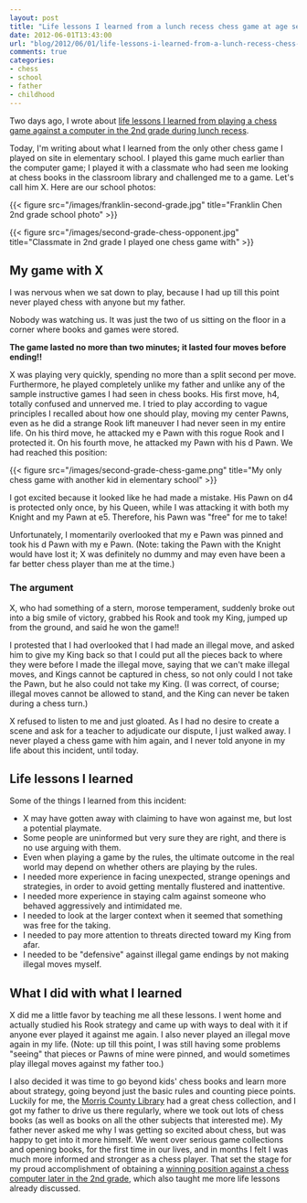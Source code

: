 ```yaml
---
layout: post
title: "Life lessons I learned from a lunch recess chess game at age seven: the prequel with a classmate"
date: 2012-06-01T13:43:00
url: "blog/2012/06/01/life-lessons-i-learned-from-a-lunch-recess-chess-game-with-a-classmate-at-age-seven/"
comments: true
categories: 
- chess
- school
- father
- childhood
---
```

Two days ago, I wrote about [life lessons I learned from playing a chess game against a computer in the 2nd grade during lunch recess](/blog/2012/05/30/life-lessons-i-learned-from-a-lunch-recess-chess-game-at-age-seven/).

Today, I'm writing about what I learned from the only other chess game I played on site in elementary school. I played this game much earlier than the computer game; I played it with a classmate who had seen me looking at chess books in the classroom library and challenged me to a game. Let's call him X. Here are our school photos:

{{< figure src="/images/franklin-second-grade.jpg" title="Franklin Chen 2nd grade school photo" >}}

{{< figure src="/images/second-grade-chess-opponent.jpg" title="Classmate in 2nd grade I played one chess game with" >}}

<!--more-->

## My game with X

I was nervous when we sat down to play, because I had up till this point never played chess with anyone but my father.

Nobody was watching us. It was just the two of us sitting on the floor in a corner where books and games were stored.

**The game lasted no more than two minutes; it lasted four moves before ending!!**

X was playing very quickly, spending no more than a split second per move. Furthermore, he played completely unlike my father and unlike any of the sample instructive games I had seen in chess books. His first move, h4, totally confused and unnerved me. I tried to play according to vague principles I recalled about how one should play, moving my center Pawns, even as he did a strange Rook lift maneuver I had never seen in my entire life. On his third move, he attacked my e Pawn with this rogue Rook and I protected it. On his fourth move, he attacked my Pawn with his d Pawn. We had reached this position:

{{< figure src="/images/second-grade-chess-game.png" title="My only chess game with another kid in elementary school" >}}

I got excited because it looked like he had made a mistake. His Pawn on d4 is protected only once, by his Queen, while I was attacking it with both my Knight and my Pawn at e5. Therefore, his Pawn was "free" for me to take!

Unfortunately, I momentarily overlooked that my e Pawn was pinned and took his d Pawn with my e Pawn. (Note: taking the Pawn with the Knight would have lost it; X was definitely no dummy and may even have been a far better chess player than me at the time.)

### The argument

X, who had something of a stern, morose temperament, suddenly broke out into a big smile of victory, grabbed his Rook and took my King, jumped up from the ground, and said he won the game!!

I protested that I had overlooked that I had made an illegal move, and asked him to give my King back so that I could put all the pieces back to where they were before I made the illegal move, saying that we can't make illegal moves, and Kings cannot be captured in chess, so not only could I not take the Pawn, but he also could not take my King. (I was correct, of course; illegal moves cannot be allowed to stand, and the King can never be taken during a chess turn.)

X refused to listen to me and just gloated. As I had no desire to create a scene and ask for a teacher to adjudicate our dispute, I just walked away. I never played a chess game with him again, and I never told anyone in my life about this incident, until today.

## Life lessons I learned

Some of the things I learned from this incident:

- X may have gotten away with claiming to have won against me, but lost a potential playmate.
- Some people are uninformed but very sure they are right, and there is no use arguing with them.
- Even when playing a game by the rules, the ultimate outcome in the real world may depend on whether others are playing by the rules.
- I needed more experience in facing unexpected, strange openings and strategies, in order to avoid getting mentally flustered and inattentive.
- I needed more experience in staying calm against someone who behaved aggressively and intimidated me.
- I needed to look at the larger context when it seemed that something was free for the taking.
- I needed to pay more attention to threats directed toward my King from afar.
- I needed to be "defensive" against illegal game endings by not making illegal moves myself.

## What I did with what I learned

X did me a little favor by teaching me all these lessons. I went home and actually studied his Rook strategy and came up with ways to deal with it if anyone ever played it against me again. I also never played an illegal move again in my life. (Note: up till this point, I was still having some problems "seeing" that pieces or Pawns of mine were pinned, and would sometimes play illegal moves against my father too.)

I also decided it was time to go beyond kids' chess books and learn more about strategy, going beyond just the basic rules and counting piece points. Luckily for me, the [Morris County Library](http://www.gti.net/mocolib1/) had a great chess collection, and I got my father to drive us there regularly, where we took out lots of chess books (as well as books on all the other subjects that interested me). My father never asked me why I was getting so excited about chess, but was happy to get into it more himself. We went over serious game collections and opening books, for the first time in our lives, and in months I felt I was much more informed and stronger as a chess player. That set the stage for my proud accomplishment of obtaining a [winning position against a chess computer later in the 2nd grade](/blog/2012/05/30/life-lessons-i-learned-from-a-lunch-recess-chess-game-at-age-seven/), which also taught me more life lessons already discussed.
